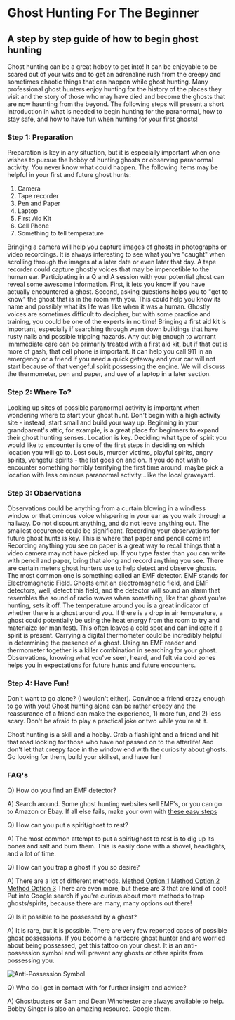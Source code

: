 # Ghost Hunting For The Beginner
## A step by step guide of how to begin ghost hunting

Ghost hunting can be a great hobby to get into! It can be enjoyable to be scared out of your wits and to get an adrenaline rush from the creepy and sometimes chaotic things that can happen while ghost hunting. Many professional ghost hunters enjoy hunting for the history of the places they visit and the story of those who may have died and become the ghosts that are now haunting from the beyond. The following steps will present a short introduction in what is needed to begin hunting for the paranormal, how to stay safe, and how to have fun when hunting for your first ghosts! 

### Step 1: Preparation

Preparation is key in any situation, but it is especially important when one wishes to pursue the hobby of hunting ghosts or observing paranormal activity. You never know what could happen. The following items may be helpful in your first and future ghost hunts:
1) Camera 
2) Tape recorder
3) Pen and Paper
4) Laptop
5) First Aid Kit
6) Cell Phone
7) Something to tell temperature

Bringing a camera will help you capture images of ghosts in photographs or video recordings. It is always interesting to see what you've "caught" when scrolling through the images at a later date or even later that day. A tape recorder could capture ghostly voices that may be impercetible to the human ear. Participating in a Q and A session with your potential ghost can reveal some awesome information. First, it lets you know if you have actually encountered a ghost. Second, asking questions helps you to "get to know" the ghost that is in the room with you. This could help you know its name and possibly what its life was like when it was a human. Ghostly voices are sometimes difficult to decipher, but with some practice and training, you could be one of the experts in no time!
Bringing a first aid kit is important, especially if searching through warn down buildings that have rusty nails and possible tripping hazards. Any cut big enough to warrant immmediate care can be primarily treated with a first aid kit, but if that cut is more of gash, that cell phone is important. It can help you call 911 in an emergency or a friend if you need a quick getaway and your car will not start because of that vengeful spirit possessing the engine. 
We will discuss the thermometer, pen and paper, and use of a laptop in a later section.

### Step 2: Where To?

Looking up sites of possible paranormal activity is important when wondering where to start your ghost hunt. Don't begin with a high activity site - instead, start small and build your way up. Beginning in your grandparent's attic, for example, is a great place for beginners to expand their ghost hunting senses. Location is key. Deciding what type of spirit you would like to encounter is one of the first steps in deciding on which location you will go to. Lost souls, murder victims, playful spirits, angry spirits, vengeful spirits - the list goes on and on. If you do not wish to encounter something horribly terrifying the first time around, maybe pick a location with less ominous paranormal activity...like the local graveyard. 


### Step 3: Observations

Observations could be anything from a curtain blowing in a windless window or that ominous voice whispering in your ear as you walk through a hallway. Do not discount anything, and do not leave anything out. The smallest occurence could be significant. Recording your observations for future ghost hunts is key. This is where that paper and pencil come in! Recording anything you see on paper is a great way to recall things that a video camera may not have picked up. If you type faster than you can write with pencil and paper, bring that along and record anything you see. 
There are certain meters ghost hunters use to help detect and observe ghosts. The most common one is something called an EMF detector. EMF stands for Electromagnetic Field. Ghosts emit an electromagnetic field, and EMF detectors, well, detect this field, and the detector will sound an alarm that resembles the sound of radio waves when something, like that ghost you're hunting, sets it off. 
The temperature around you is a great indicator of whether there is a ghost around you. If there is a drop in air temperature, a ghost could potentially be using the heat energy from the room to try and materiaize (or manifest). This often leaves a cold spot and can indicate if a spirit is present. Carrying a digital thermometer could be incredibly helpful in determining the presence of a ghost. Using an EMF reader and thermometer together is a killer combination in searching for your ghost. 
Observations, knowing what you've seen, heard, and felt via cold zones helps you in expectations for future hunts and future encounters. 

### Step 4: Have Fun!

Don't want to go alone? (I wouldn't either). Convince a friend crazy enough to go with you! Ghost hunting alone can be rather creepy and the reassurance of a friend can make the experience, 1) more fun, and 2) less scary. Don't be afraid to play a practical joke or two while you're at it. 

Ghost hunting is a skill and a hobby. Grab a flashlight and a friend and hit that road looking for those who have not passed on to the afterlife! And don't let that creepy face in the window end with the curiosity about ghosts. Go looking for them, build your skillset, and have fun! 

### FAQ's

Q) How do you find an EMF detector?

A) Search around. Some ghost hunting websites sell EMF's, or you can go to Amazon or Ebay. If all else fails, make your own with [these easy steps](https://sciencing.com/build-emf-detector-8491207.html)

Q) How can you put a spirit/ghost to rest?

A) The most common attempt to put a spirit/ghost to rest is to dig up its bones and salt and burn them. This is easily done with a shovel, headlights, and a lot of time. 

Q) How can you trap a ghost if you so desire?

A) There are a lot of different methods. 
[Method Option 1](https://www.youtube.com/watch?v=giCM2Bmdnbo)
[Method Option 2](https://www.youtube.com/watch?v=M5DU8_WhwEo)
[Method Option 3](https://www.linkedin.com/pulse/paranormal-investigators-trap-ghost-inside-devils-toybox-tilford)
There are even more, but these are 3 that are kind of cool! Put into Google search if you're curious about more methods to trap ghosts/spirits, because there are many, many options out there! 

Q) Is it possible to be possessed by a ghost?

A) It is rare, but it is possible. There are very few reported cases of possible ghost possessions. If you become a hardcore ghost hunter and are worried about being possessed, get this tattoo on your chest. It is an anti-possession symbol and will prevent any ghosts or other spirits from possessing you. 

![Anti-Possession Symbol](https://github.com/abbyfincher/Class-Assignments/blob/master/flat%2C550x550%2C075%2Cf.u3.jpg)

Q) Who do I get in contact with for further insight and advice?

A) Ghostbusters or Sam and Dean Winchester are always available to help. Bobby Singer is also an amazing resource. Google them. 
